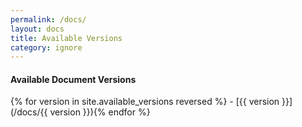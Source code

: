```yaml
---
permalink: /docs/
layout: docs
title: Available Versions
category: ignore
---
```


<h4>Available Document Versions</h4>
{% for version in site.available_versions reversed %}
- [{{ version }}](/docs/{{ version }}){% endfor %}

